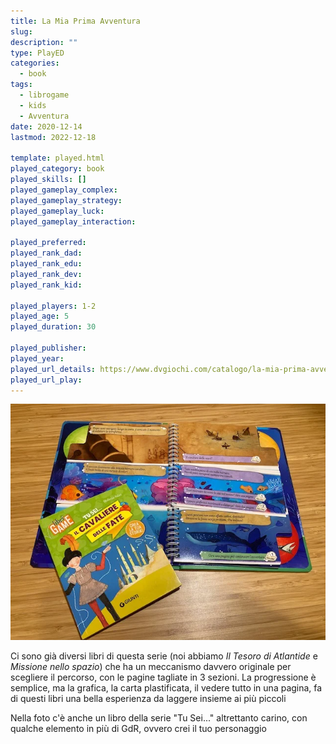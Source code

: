 ```yaml
---
title: La Mia Prima Avventura
slug: 
description: ""
type: PlayED
categories:
  - book
tags:
  - librogame
  - kids
  - Avventura
date: 2020-12-14
lastmod: 2022-12-18

template: played.html
played_category: book
played_skills: []
played_gameplay_complex: 
played_gameplay_strategy: 
played_gameplay_luck: 
played_gameplay_interaction: 

played_preferred: 
played_rank_dad: 
played_rank_edu: 
played_rank_dev: 
played_rank_kid: 

played_players: 1-2
played_age: 5
played_duration: 30

played_publisher: 
played_year: 
played_url_details: https://www.dvgiochi.com/catalogo/la-mia-prima-avventura-il-tesoro-di-atlantide
played_url_play: 
---
```


![](../../assets/img/played/book/librogioco_avventura.webp)

Ci sono già diversi libri di questa serie (noi abbiamo *Il Tesoro di Atlantide* e *Missione nello spazio*) che ha un meccanismo davvero originale per scegliere il percorso, con le pagine tagliate in 3 sezioni.
La progressione è semplice, ma la grafica, la carta plastificata, il vedere tutto in una pagina, fa di questi libri una bella esperienza da laggere insieme ai più piccoli

Nella foto c'è anche un libro della serie "Tu Sei..." altrettanto carino, con qualche elemento in più di GdR, ovvero crei il tuo personaggio
